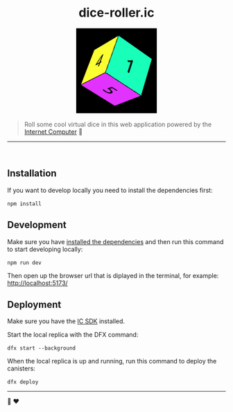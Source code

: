 <div align="center">
  <h1>dice-roller.ic</h1>
  <img src="media/dice-roller-logo.png" alt="Dice roller logo">
</div>

> Roll some cool virtual dice in this web application powered by the <a href="https://internetcomputer.org">Internet Computer</a> 🎲

---

<br>

## Installation

If you want to develop locally you need to install the dependencies first:

```
npm install
```

## Development

Make sure you have [installed the dependencies](#installation) and then run this command to start developing locally:

```
npm run dev
```

Then open up the browser url that is diplayed in the terminal, for example: [http://localhost:5173/](http://localhost:5173/)

## Deployment

Make sure you have the [IC SDK](https://internetcomputer.org/docs/current/developer-docs/setup/install/) installed.

Start the local replica with the DFX command:

```
dfx start --background
```

When the local replica is up and running, run this command to deploy the canisters:

```
dfx deploy
```

---

🎲 ❤️
